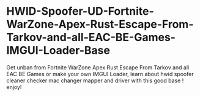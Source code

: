 # HWID-Spoofer-UD-Fortnite-WarZone-Apex-Rust-Escape-From-Tarkov-and-all-EAC-BE-Games-IMGUI-Loader-Base
Get unban from Fortnite WarZone Apex Rust Escape From Tarkov and all EAC BE Games or make your own IMGUI Loader, learn about hwid spoofer cleaner checker mac changer mapper and driver with this good base ! enjoy!
